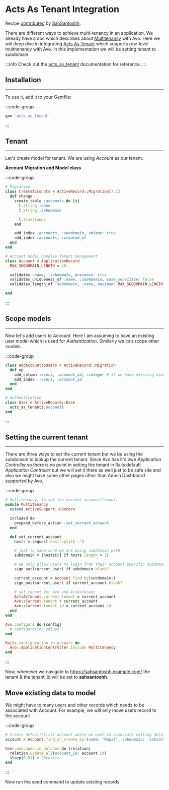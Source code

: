 # Acts As Tenant Integration

Recipe [contributed](https://github.com/avo-hq/docs.avohq.io/pull/218) by [SahSantoshh](https://github.com/sahsantoshh).

There are different ways to achieve multi-tenancy in an application.
We already have a doc which describes about [Multitenancy](../multitenancy.md) with Avo.
Here we will deep dive in integrating [Acts As Tenant](https://github.com/ErwinM/acts_as_tenant) which supports row-level multitenancy with Avo.
In this implementation we will be setting tenant to subdomain.

:::info
Check out the [acts_as_tenant](https://github.com/ErwinM/acts_as_tenant) documentation for reference.
:::

## Installation
___

To use it, add it to your Gemfile:

:::code-group
```ruby [Gemfile]{3}
gem 'acts_as_tenant'
```
:::

## Tenant
___

Let's create model for tenant. We are using _Account_ as our tenant.

**Account Migration and Model class**

:::code-group
```ruby [db/migrate/random_number_create_accounts.rb]{3}
# Migration
class CreateAccounts < ActiveRecord::Migration[7.1]
  def change
    create_table :accounts do |t|
      t.string :name
      t.string :subdomain

      t.timestamps
    end

    add_index :accounts, :subdomain, unique: true
    add_index :accounts, :created_at
  end
end
```
```ruby [app/models/account.rb]{3}
# Account model handles Tenant management
class Account < ApplicationRecord
  MAX_SUBDOMAIN_LENGTH = 20

  validates :name, :subdomain, presence: true
  validates_uniqueness_of :name, :subdomain, case_sensitive: false
  validates_length_of :subdomain, :name, maximum: MAX_SUBDOMAIN_LENGTH

end
```
:::

## Scope models
___

Now let's add users to Account. Here I am assuming to have an existing user model which is used for _Authentication_.
Similarly we can scope other models.

:::code-group
```ruby [db/migrate/random_number_add_account_to_users.rb]{3}
class AddAccountToUsers < ActiveRecord::Migration
  def up
    add_column :users, :account_id, :integer # if we have existing user set null to true then update the data using seed
    add_index  :users, :account_id
  end
end
```
```ruby [app/models/account.rb]{3}
# Authentication
class User < ActiveRecord::Base
  acts_as_tenant(:account)
end
```
:::

## Setting the current tenant
___

There are three ways to set the current tenant but we be using the subdomain to lookup the current tenant.
Since Avo has it's own _Application Controller_ so there is no point in setting the tenant in Rails default _Application Controller_ but we will set it there as well just to be safe site and also we might have some other pages other than Admin Dashboard supported by Avo.

:::code-group
```ruby [app/controllers/concerns/multitenancy.rb]{3}
# Multitenancy, to set the current account/tenant.
module Multitenancy
  extend ActiveSupport::Concern

  included do
    prepend_before_action :set_current_account
  end

  def set_current_account
    hosts = request.host.split('.')

    # just to make sure we are using subdomain path
    subdomain = (hosts[0] if hosts.length > 2)

    # We only allow users to login from their account specific subdomain not outside of it.
    sign_out(current_user) if subdomain.blank?

    current_account = Account.find_by(subdomain:)
    sign_out(current_user) if current_account.blank?

    # set tenant for Avo and ActAsTenant
    ActsAsTenant.current_tenant = current_account
    Avo::Current.tenant = current_account
    Avo::Current.tenant_id = current_account.id
  end
end
```

```ruby [config/initializers/avo.rb]{3}
Avo.configure do |config|
  # configuration values
end

Rails.configuration.to_prepare do
  Avo::ApplicationController.include Multitenancy
end
```
:::

Now, whenever we navigate to https://sahsantoshh.example.com/ the tenant & the tenant_id will be set to **sahsantoshh**.


## Move existing data to model

We might have to many users and other records which needs to be associated with Account.
For example, we will only move users record to the account

:::code-group
```ruby [db/seeds.rb]{3}
# Create default/first account where we want to associate exiting data
account = Account.find_or_create_by!(name: 'Nepal', subdomain: 'sahsantoshh')

User.unscoped.in_batches do |relation|
  relation.update_all(account_id: account.id)
  sleep(0.01) # throttle
end
```
:::

Now run the seed command to update existing records
